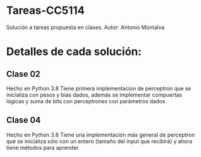 # Tareas-CC5114
Solución a tareas propuesta en clases.
Autor: Antonio Montalva

# Detalles de cada solución:

## Clase 02
  Hecho en Python 3.8
  Tiene primera implementacion de perceptron que se inicializa con pesos y bias dados, además se implementar compuertas lógicas y suma de bits con perceptrones con parámetros dados

## Clase 04
  Hecho en Python 3.8
  Tiene una implementación más general de perceptron que se inicializa sólo con un entero (tamaño del input que recibirá) y ahora tiene métodos para aprender 
